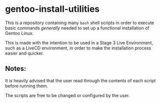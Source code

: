 # gentoo-install-utilities

This is a repository containing many `bash` shell scripts in order to execute basic commands *generally* needed to set up a functional installation of Gentoo Linux.

This is made with the intention to be used in a Stage 3 Live Environment, such as a LiveCD environment, in order to make the installation process easier and quicker.

## **Notes:**

It is heavily advised that the user read through the contents of each script before running them.

The scripts are free to be changed or configured by the user.

